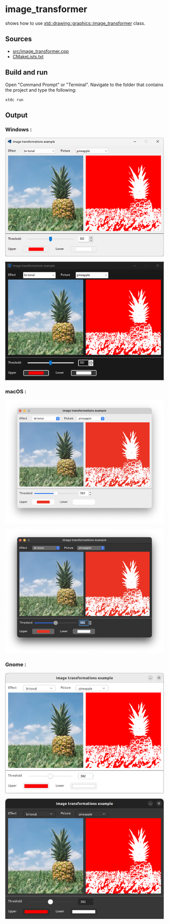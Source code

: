 # image_transformer

shows how to use [xtd::drawing::graphics::image_transformer](https://gammasoft71.github.io/xtd/reference_guides/latest/classxtd_1_1drawing_1_1image_1_1transformer.html) class.

## Sources

* [src/image_transformer.cpp](src/image_transformer.cpp)
* [CMakeLists.txt](CMakeLists.txt)

## Build and run

Open "Command Prompt" or "Terminal". Navigate to the folder that contains the project and type the following:

```shell
xtdc run
```

## Output

### Windows :

![Screenshot](../../../../docs/pictures/examples/image_transformer_w.png)

![Screenshot](../../../../docs/pictures/examples/image_transformer_wd.png)

### macOS :

![Screenshot](../../../../docs/pictures/examples/image_transformer_m.png)

![Screenshot](../../../../docs/pictures/examples/image_transformer_md.png)

### Gnome :

![Screenshot](../../../../docs/pictures/examples/image_transformer_g.png)

![Screenshot](../../../../docs/pictures/examples/image_transformer_gd.png)
